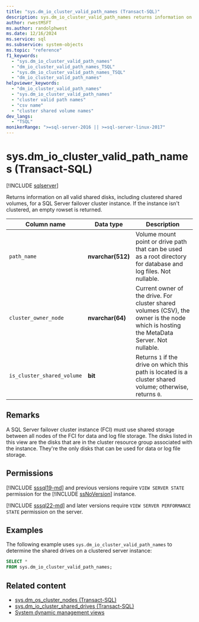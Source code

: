 ```yaml
---
title: "sys.dm_io_cluster_valid_path_names (Transact-SQL)"
description: sys.dm_io_cluster_valid_path_names returns information on all valid shared disks, including clustered shared volumes, for a SQL Server failover cluster instance.
author: rwestMSFT
ms.author: randolphwest
ms.date: 12/16/2024
ms.service: sql
ms.subservice: system-objects
ms.topic: "reference"
f1_keywords:
  - "sys.dm_io_cluster_valid_path_names"
  - "dm_io_cluster_valid_path_names_TSQL"
  - "sys.dm_io_cluster_valid_path_names_TSQL"
  - "dm_io_cluster_valid_path_names"
helpviewer_keywords:
  - "dm_io_cluster_valid_path_names"
  - "sys.dm_io_cluster_valid_path_names"
  - "cluster valid path names"
  - "csv name"
  - "cluster shared volume names"
dev_langs:
  - "TSQL"
monikerRange: ">=sql-server-2016 || >=sql-server-linux-2017"
---
```

# sys.dm_io_cluster_valid_path_names (Transact-SQL)

[!INCLUDE [sqlserver](../../includes/applies-to-version/sqlserver.md)]

Returns information on all valid shared disks, including clustered shared volumes, for a SQL Server failover cluster instance. If the instance isn't clustered, an empty rowset is returned.

| Column name | Data type | Description |
| --- | --- | --- |
| `path_name` | **nvarchar(512)** | Volume mount point or drive path that can be used as a root directory for database and log files. Not nullable. |
| `cluster_owner_node` | **nvarchar(64)** | Current owner of the drive. For cluster shared volumes (CSV), the owner is the node which is hosting the MetaData Server. Not nullable. |
| `is_cluster_shared_volume` | **bit** | Returns `1` if the drive on which this path is located is a cluster shared volume; otherwise, returns `0`. |

## Remarks

A SQL Server failover cluster instance (FCI) must use shared storage between all nodes of the FCI for data and log file storage. The disks listed in this view are the disks that are in the cluster resource group associated with the instance. They're the only disks that can be used for data or log file storage.

## Permissions

[!INCLUDE [sssql19-md](../../includes/sssql19-md.md)] and previous versions require `VIEW SERVER STATE` permission for the [!INCLUDE [ssNoVersion](../../includes/ssnoversion-md.md)] instance.

[!INCLUDE [sssql22-md](../../includes/sssql22-md.md)] and later versions require `VIEW SERVER PERFORMANCE STATE` permission on the server.

## Examples

The following example uses `sys.dm_io_cluster_valid_path_names` to determine the shared drives on a clustered server instance:

```sql
SELECT *
FROM sys.dm_io_cluster_valid_path_names;
```

## Related content

- [sys.dm_os_cluster_nodes (Transact-SQL)](sys-dm-os-cluster-nodes-transact-sql.md)
- [sys.dm_io_cluster_shared_drives (Transact-SQL)](sys-dm-io-cluster-shared-drives-transact-sql.md)
- [System dynamic management views](system-dynamic-management-views.md)
